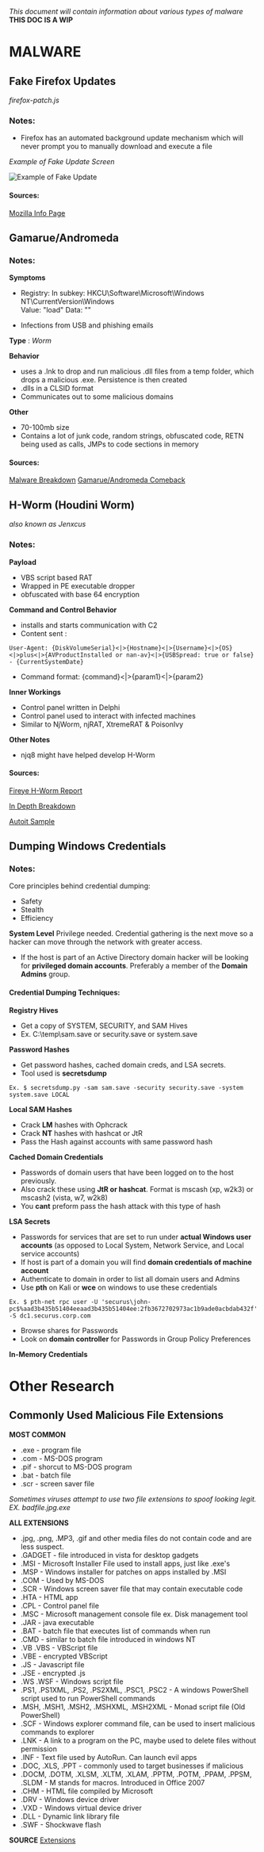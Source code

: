 *This document will contain information about various types of malware*
**THIS DOC IS A WIP**

# **MALWARE**

## **Fake Firefox Updates**

*firefox-patch.js*
### Notes:

- Firefox has an automated background update mechanism which will never prompt you to manually download and execute a file

*Example of Fake Update Screen*

![Example of Fake Update](https://support.cdn.mozilla.net/media/uploads/gallery/images/2016-09-15-12-37-10-c81e72.png)

#### Sources:
[Mozilla Info Page](https://support.mozilla.org/en-US/kb/i-found-fake-firefox-update)

## **Gamarue/Andromeda**

### Notes:

**Symptoms**
* Registry:
  In subkey: HKCU\Software\Microsoft\Windows NT\CurrentVersion\Windows\
  Value: "load"
  Data: "<malware file name>"

* Infections from USB and phishing emails

**Type** : *Worm*

**Behavior**

* uses a .lnk to drop and run malicious .dll files from a temp folder, which drops a malicious .exe.  Persistence is then created
* .dlls in a CLSID format
* Communicates out to some malicious domains

**Other**

* 70-100mb size
* Contains a lot of junk code, random strings, obfuscated code, RETN being used as calls, JMPs to code sections in memory

#### Sources:
[Malware Breakdown](http://malwarenailed.blogspot.de/2017/01/gamarueandromeda-comeback.html)
[Gamarue/Andromeda Comeback](https://otx.alienvault.com/pulse/5900b4dba0117e3404052fe7/)


## **H-Worm (Houdini Worm)**

*also known as Jenxcus*

### Notes:

**Payload**
* VBS script based RAT
* Wrapped in PE executable dropper
* obfuscated with base 64 encryption

**Command and Control Behavior**
* installs and starts communication with C2
* Content sent :
```
User-Agent: {DiskVolumeSerial}<|>{Hostname}<|>{Username}<|>{OS}<|>plus<|>{AVProductInstalled or nan-av}<|>{USBSpread: true or false} - {CurrentSystemDate}
```
* Command format:  {command}<|>{param1}<|>{param2}

**Inner Workings**
* Control panel written in Delphi
* Control panel used to interact with infected machines
* Similar to NjWorm, njRAT, XtremeRAT & PoisonIvy

**Other Notes**
* njq8 might have helped develop H-Worm
#### Sources:
[Fireye H-Worm Report](https://www.fireeye.com/blog/threat-research/2013/09/now-you-see-me-h-worm-by-houdini.html)

[In Depth Breakdown](http://malwarenailed.blogspot.de/search?updated-max=2017-05-13T02:56:00%2B04:00&max-results=7)

[Autoit Sample](http://tinyurl.com/lw3dcjr)


## **Dumping Windows Credentials**

### Notes:

Core principles behind credential dumping:
* Safety
* Stealth
* Efficiency

**System Level** Privilege needed.  Credential gathering is the next move so a hacker can move through the network with greater access.

* If the host is part of an Active Directory domain hacker will be looking for **privileged domain accounts**. Preferably a member of the **Domain Admins** group.

#### **Credential Dumping Techniques**:

**Registry Hives**

- Get a copy of SYSTEM, SECURITY, and SAM Hives
- Ex. C:\temp\sam.save or security.save or system.save

**Password Hashes**

- Get password hashes, cached domain creds, and LSA secrets.
- Tool used is **secretsdump**

```
Ex. $ secretsdump.py -sam sam.save -security security.save -system system.save LOCAL
```

**Local SAM Hashes**

- Crack **LM** hashes with Ophcrack
- Crack **NT** hashes with hashcat or JtR
- Pass the Hash against accounts with same password hash

**Cached Domain Credentials**

- Passwords of domain users that have been logged on to the host previously.
- Also crack these using **JtR or hashcat**.  Format is mscash (xp, w2k3) or mscash2 (vista, w7, w2k8)
- You **cant** preform pass the hash attack with this type of hash

**LSA Secrets**

- Passwords for services that are set to run under **actual Windows user accounts** (as opposed to Local System, Network Service, and Local service accounts)
- If host is part of a domain you will find **domain credentials of machine account**
- Authenticate to domain in order to list all domain users and Admins
- Use **pth** on Kali or **wce** on windows to use these credentials
```
Ex. $ pth-net rpc user -U 'securus\john-pc$%aad3b435b51404eeaad3b435b51404ee:2fb3672702973ac1b9ade0acbdab432f' -S dc1.securus.corp.com

```
- Browse shares for Passwords
- Look on **domain controller** for Passwords in Group Policy Preferences

**In-Memory Credentials**





# Other Research

## Commonly Used Malicious File Extensions

**MOST COMMON**
* .exe - program file
* .com - MS-DOS program
* .pif - shorcut to MS-DOS program
* .bat - batch file
* .scr - screen saver file

*Sometimes viruses attempt to use two file extensions to spoof looking legit.  EX. badfile.jpg.exe*

**ALL EXTENSIONS**
* .jpg, .png, .MP3, .gif and other media files do not contain code and are less suspect.
* .GADGET - file introduced in vista for desktop gadgets
* .MSI - Microsoft Installer File used to install apps, just like .exe's
* .MSP - Windows installer for patches on apps installed by .MSI
* .COM - Used by MS-DOS
* .SCR - Windows screen saver file that may contain executable code
* .HTA - HTML app
* .CPL - Control panel file
* .MSC - Microsoft management console file ex. Disk management tool
* .JAR - java executable
* .BAT - batch file that executes list of commands when run
* .CMD - similar to batch file introduced in windows NT
* .VB .VBS - VBScript file
* .VBE - encrypted VBScript
* .JS - Javascript file
* .JSE - encrypted .js
* .WS .WSF - Windows script file
* .PS1, .PS1XML, .PS2, .PS2XML, .PSC1, .PSC2 - A windows PowerShell script used to run PowerShell commands
* .MSH, .MSH1, .MSH2, .MSHXML, .MSH2XML - Monad script file (Old PowerShell)
* .SCF - Windows explorer command file, can be used to insert malicious commands to explorer
* .LNK - A link to a program on the PC, maybe used to delete files without permission
* .INF - Text file used by AutoRun.  Can launch evil apps
* .DOC, .XLS, .PPT - commonly used to target businesses if malicious
* .DOCM, .DOTM, .XLSM, .XLTM, .XLAM, .PPTM, .POTM, .PPAM, .PPSM, .SLDM - M stands for macros.  Introduced in Office 2007
* .CHM - HTML file compiled by Microsoft
* .DRV - Windows device driver
* .VXD - Windows virtual device driver
* .DLL - Dynamic link library file
* .SWF - Shockwave flash

**SOURCE** [Extensions](https://cfoc.org/windows-file-extension-list-types-of-files-exploited-by-malware/)
